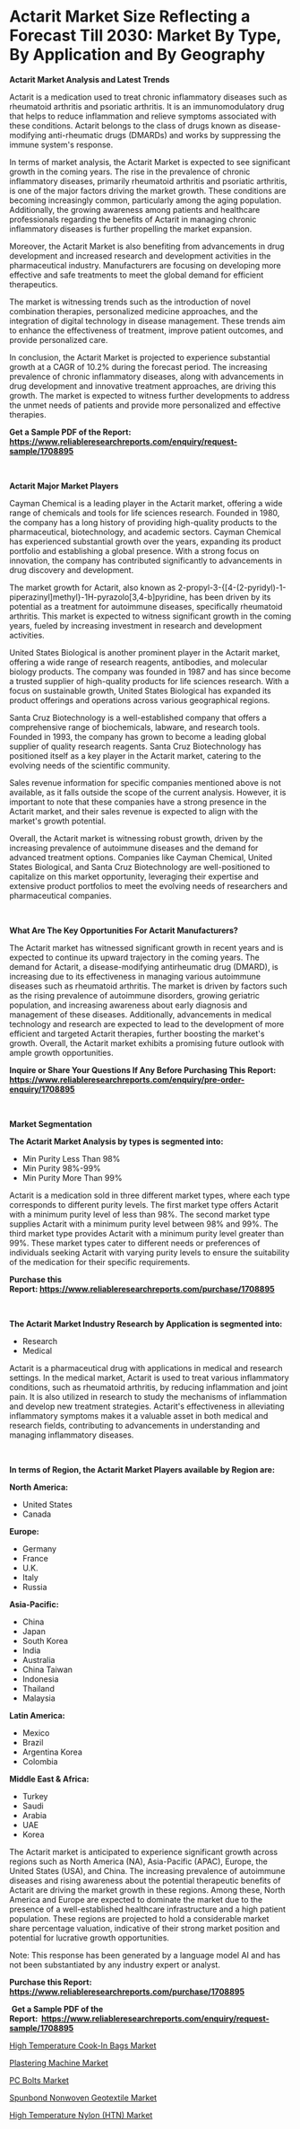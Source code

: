 <p><h1>Actarit Market Size Reflecting a Forecast Till 2030: Market By Type, By Application and By Geography</h1></p><p><strong>Actarit Market Analysis and Latest Trends</strong></p>
<p><p>Actarit is a medication used to treat chronic inflammatory diseases such as rheumatoid arthritis and psoriatic arthritis. It is an immunomodulatory drug that helps to reduce inflammation and relieve symptoms associated with these conditions. Actarit belongs to the class of drugs known as disease-modifying anti-rheumatic drugs (DMARDs) and works by suppressing the immune system's response.</p><p>In terms of market analysis, the Actarit Market is expected to see significant growth in the coming years. The rise in the prevalence of chronic inflammatory diseases, primarily rheumatoid arthritis and psoriatic arthritis, is one of the major factors driving the market growth. These conditions are becoming increasingly common, particularly among the aging population. Additionally, the growing awareness among patients and healthcare professionals regarding the benefits of Actarit in managing chronic inflammatory diseases is further propelling the market expansion.</p><p>Moreover, the Actarit Market is also benefiting from advancements in drug development and increased research and development activities in the pharmaceutical industry. Manufacturers are focusing on developing more effective and safe treatments to meet the global demand for efficient therapeutics.</p><p>The market is witnessing trends such as the introduction of novel combination therapies, personalized medicine approaches, and the integration of digital technology in disease management. These trends aim to enhance the effectiveness of treatment, improve patient outcomes, and provide personalized care.</p><p>In conclusion, the Actarit Market is projected to experience substantial growth at a CAGR of 10.2% during the forecast period. The increasing prevalence of chronic inflammatory diseases, along with advancements in drug development and innovative treatment approaches, are driving this growth. The market is expected to witness further developments to address the unmet needs of patients and provide more personalized and effective therapies.</p></p>
<p><strong>Get a Sample PDF of the Report:&nbsp; <a href="https://www.reliableresearchreports.com/enquiry/request-sample/1708895">https://www.reliableresearchreports.com/enquiry/request-sample/1708895</a></strong></p>
<p>&nbsp;</p>
<p><strong>Actarit Major Market Players</strong></p>
<p><p>Cayman Chemical is a leading player in the Actarit market, offering a wide range of chemicals and tools for life sciences research. Founded in 1980, the company has a long history of providing high-quality products to the pharmaceutical, biotechnology, and academic sectors. Cayman Chemical has experienced substantial growth over the years, expanding its product portfolio and establishing a global presence. With a strong focus on innovation, the company has contributed significantly to advancements in drug discovery and development.</p><p>The market growth for Actarit, also known as 2-propyl-3-{[4-(2-pyridyl)-1-piperazinyl]methyl}-1H-pyrazolo[3,4-b]pyridine, has been driven by its potential as a treatment for autoimmune diseases, specifically rheumatoid arthritis. This market is expected to witness significant growth in the coming years, fueled by increasing investment in research and development activities.</p><p>United States Biological is another prominent player in the Actarit market, offering a wide range of research reagents, antibodies, and molecular biology products. The company was founded in 1987 and has since become a trusted supplier of high-quality products for life sciences research. With a focus on sustainable growth, United States Biological has expanded its product offerings and operations across various geographical regions.</p><p>Santa Cruz Biotechnology is a well-established company that offers a comprehensive range of biochemicals, labware, and research tools. Founded in 1993, the company has grown to become a leading global supplier of quality research reagents. Santa Cruz Biotechnology has positioned itself as a key player in the Actarit market, catering to the evolving needs of the scientific community.</p><p>Sales revenue information for specific companies mentioned above is not available, as it falls outside the scope of the current analysis. However, it is important to note that these companies have a strong presence in the Actarit market, and their sales revenue is expected to align with the market's growth potential.</p><p>Overall, the Actarit market is witnessing robust growth, driven by the increasing prevalence of autoimmune diseases and the demand for advanced treatment options. Companies like Cayman Chemical, United States Biological, and Santa Cruz Biotechnology are well-positioned to capitalize on this market opportunity, leveraging their expertise and extensive product portfolios to meet the evolving needs of researchers and pharmaceutical companies.</p></p>
<p>&nbsp;</p>
<p><strong>What Are The Key Opportunities For Actarit Manufacturers?</strong></p>
<p><p>The Actarit market has witnessed significant growth in recent years and is expected to continue its upward trajectory in the coming years. The demand for Actarit, a disease-modifying antirheumatic drug (DMARD), is increasing due to its effectiveness in managing various autoimmune diseases such as rheumatoid arthritis. The market is driven by factors such as the rising prevalence of autoimmune disorders, growing geriatric population, and increasing awareness about early diagnosis and management of these diseases. Additionally, advancements in medical technology and research are expected to lead to the development of more efficient and targeted Actarit therapies, further boosting the market's growth. Overall, the Actarit market exhibits a promising future outlook with ample growth opportunities.</p></p>
<p><strong>Inquire or Share Your Questions If Any Before Purchasing This Report: <a href="https://www.reliableresearchreports.com/enquiry/pre-order-enquiry/1708895">https://www.reliableresearchreports.com/enquiry/pre-order-enquiry/1708895</a></strong></p>
<p>&nbsp;</p>
<p><strong>Market Segmentation</strong></p>
<p><strong>The Actarit Market Analysis by types is segmented into:</strong></p>
<p><ul><li>Min Purity Less Than 98%</li><li>Min Purity 98%-99%</li><li>Min Purity More Than 99%</li></ul></p>
<p><p>Actarit is a medication sold in three different market types, where each type corresponds to different purity levels. The first market type offers Actarit with a minimum purity level of less than 98%. The second market type supplies Actarit with a minimum purity level between 98% and 99%. The third market type provides Actarit with a minimum purity level greater than 99%. These market types cater to different needs or preferences of individuals seeking Actarit with varying purity levels to ensure the suitability of the medication for their specific requirements.</p></p>
<p><strong>Purchase this Report:&nbsp;<a href="https://www.reliableresearchreports.com/purchase/1708895">https://www.reliableresearchreports.com/purchase/1708895</a></strong></p>
<p>&nbsp;</p>
<p><strong>The Actarit Market Industry Research by Application is segmented into:</strong></p>
<p><ul><li>Research</li><li>Medical</li></ul></p>
<p><p>Actarit is a pharmaceutical drug with applications in medical and research settings. In the medical market, Actarit is used to treat various inflammatory conditions, such as rheumatoid arthritis, by reducing inflammation and joint pain. It is also utilized in research to study the mechanisms of inflammation and develop new treatment strategies. Actarit's effectiveness in alleviating inflammatory symptoms makes it a valuable asset in both medical and research fields, contributing to advancements in understanding and managing inflammatory diseases.</p></p>
<p>&nbsp;</p>
<p><strong>In terms of Region, the Actarit Market Players available by Region are:</strong></p>
<p>
    <p> <strong> North America: </strong>
        <ul>
            <li>United States</li>
            <li>Canada</li>
        </ul>
        </p> 
    <p> <strong> Europe: </strong>
        <ul>
            <li>Germany</li>
            <li>France</li>
            <li>U.K.</li>
            <li>Italy</li>
            <li>Russia</li>
        </ul>
        </p> 
    <p> <strong> Asia-Pacific: </strong>
        <ul>
            <li>China</li>
            <li>Japan</li>
            <li>South Korea</li>
            <li>India</li>
            <li>Australia</li>
            <li>China Taiwan</li>
            <li>Indonesia</li>
            <li>Thailand</li>
            <li>Malaysia</li>
        </ul>
        </p> 
    <p> <strong> Latin America: </strong>
        <ul>
            <li>Mexico</li>
            <li>Brazil</li>
            <li>Argentina Korea</li>
            <li>Colombia</li>
        </ul>
        </p> 
    <p> <strong> Middle East & Africa: </strong>
        <ul>
            <li>Turkey</li>
            <li>Saudi</li>
            <li>Arabia</li>
            <li>UAE</li>
            <li>Korea</li>
        </ul>
    </p>
    </p>
<p><p>The Actarit market is anticipated to experience significant growth across regions such as North America (NA), Asia-Pacific (APAC), Europe, the United States (USA), and China. The increasing prevalence of autoimmune diseases and rising awareness about the potential therapeutic benefits of Actarit are driving the market growth in these regions. Among these, North America and Europe are expected to dominate the market due to the presence of a well-established healthcare infrastructure and a high patient population. These regions are projected to hold a considerable market share percentage valuation, indicative of their strong market position and potential for lucrative growth opportunities.</p><p>Note: This response has been generated by a language model AI and has not been substantiated by any industry expert or analyst.</p></p>
<p><strong>Purchase this Report: <a href="https://www.reliableresearchreports.com/purchase/1708895">https://www.reliableresearchreports.com/purchase/1708895</a></strong></p>
<p>&nbsp;<strong>Get a Sample PDF of the Report:&nbsp;&nbsp;<a href="https://www.reliableresearchreports.com/enquiry/request-sample/1708895">https://www.reliableresearchreports.com/enquiry/request-sample/1708895</a></strong></p>
<p><strong></strong></p>
<p><p><a href="https://medium.com/@ashleyhills1920/high-temperature-cook-in-bags-market-comprehensive-assessment-by-type-application-and-geography-c89cc4014d04">High Temperature Cook-In Bags Market</a></p><p><a href="https://github.com/amonskiyk/Market-Research-Report-List-1/blob/main/plastering-machine-market.md">Plastering Machine Market</a></p><p><a href="https://github.com/gaydyna/Market-Research-Report-List-1/blob/main/pc-bolts-market.md">PC Bolts Market</a></p><p><a href="https://medium.com/@jackytorphy/spunbond-nonwoven-geotextile-market-exploring-market-share-market-trends-and-future-growth-2fa3566c2843">Spunbond Nonwoven Geotextile Market</a></p><p><a href="https://medium.com/@zitakuvalis/analyzing-high-temperature-nylon-htn-market-global-industry-perspective-and-forecast-2023-to-ddfb8dec7f1e">High Temperature Nylon (HTN) Market</a></p></p>